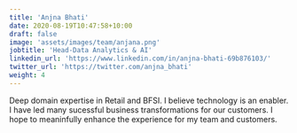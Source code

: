 ```yaml
---
title: 'Anjna Bhati'
date: 2020-08-19T10:47:58+10:00
draft: false
image: 'assets/images/team/anjana.png'
jobtitle: 'Head-Data Analytics & AI'
linkedin_url: 'https://www.linkedin.com/in/anjna-bhati-69b876103/'
twitter_url: 'https://twitter.com/anjna_bhati'
weight: 4
---
```

Deep domain expertise in Retail and BFSI. I believe technology is an enabler. I have led many sucessful business transformations for our customers. I hope to meaninfully enhance the experience for my team and customers. 
